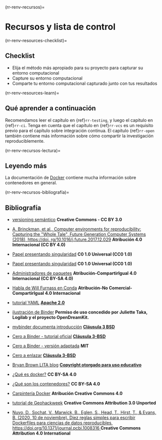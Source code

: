 (rr-renv-recursos)=
# Recursos y lista de control

(rr-renv-resources-checklist)=
## Checklist

- Elija el método más apropiado para su proyecto para capturar su entorno computacional
- Capture su entorno computacional
- Comparte tu entorno computacional capturado junto con tus resultados

(rr-renv-resources-learn)=
## Qué aprender a continuación

Recomendamos leer el capítulo en {ref}`rr-testing`, y luego el capítulo en {ref}`rr-ci`. Tenga en cuenta que el capítulo en {ref}`rr-vcs` es un requisito previo para el capítulo sobre integración continua. El capítulo {ref}`rr-open` también contiene más información sobre cómo compartir la investigación reproduciblemente.

(rr-renv-recursos-lectura)=
## Leyendo más

La documentación de [Docker](https://docs.docker.com/get-started/) contiene mucha información sobre contenedores en general.


(rr-renv-recursos-bibliografía)=
## Bibliografía

- [versioning semántico](https://semver.org) **Creative Commons - CC BY 3.0**

- [A. Brinckman, et al., Computer environments for reproducibility: Capturing the "Whole Tale", Future Generation Computer Systems (2018), https://doi. rg/10.1016/j.future.2017.12.029](https://www.sciencedirect.com/science/article/pii/S0167739X17310695) **Atribución 4.0 Internacional (CC BY 4.0)**

- [Papel presentando singularidad](https://journals.plos.org/plosone/article?id=10.1371/journal.pone.0177459) **C0 1.0 Universal (CC0 1.0)**

- [Papel presentando singularidad](https://journals.plos.org/plosone/article?id=10.1371/journal.pone.0177459) **C0 1.0 Universal (CC0 1.0)**

- [Administradores de paquetes](https://opensource.com/article/18/7/evolution-package-managers) **Atribución-CompartirIgual 4.0 Internacional (CC BY-SA 4.0)**

- [Habla de Will Furnass en Conda](https://github.com/willfurnass/conda-rses-pres/blob/master/content.md) **Atribución-No Comercial-CompartirIgual 4.0 Internacional**

- [tutorial YAML](https://gettaurus.org/docs/YAMLTutorial/) **[Apache 2.0](http://www.apache.org/licenses/LICENSE-2.0)**

- [ilustración de Binder](https://opendreamkit.org/2017/11/02/use-case-publishing-reproducible-notebooks/) **Permiso de uso concedido por Juliette Taka, Logilab y el proyecto OpenDreamKit.**

- [mybinder documenta introducción](https://github.com/jupyterhub/binder/blob/master/doc/introduction.rst) **[Cláusula 3 BSD](https://github.com/binder-examples/requirements/blob/master/LICENSE)**

- [Cero a Binder - tutorial oficial](https://github.com/Build-a-binder/build-a-binder.github.io/blob/master/workshop/10-zero-to-binder.md) **[Cláusula 3-BSD](https://github.com/binder-examples/requirements/blob/master/LICENSE)**

- [Cero a Binder - versión adaptada](https://github.com/alan-turing-institute/the-turing-way/blob/main/workshops/boost-research-reproducibility-binder/workshop-presentations/zero-to-binder.md) **MIT**

- [Cero a enlazar](https://github.com/Build-a-binder/build-a-binder.github.io/blob/master/workshop/10-zero-to-binder.md) **[Cláusula 3-BSD](https://github.com/binder-examples/requirements/blob/master/LICENSE)**

- [Bryan Brown LITA blog](https://litablog.org/2014/12/virtual-machines-in-a-nutshell/) **[Copyright otorgado para uso educativo](http://www.ala.org/copyright)**
- [¿Qué es docker?](https://opensource.com/resources/what-docker) **CC BY-SA 4.0**

- [¿Qué son los contenedores?](https://opensource.com/resources/what-are-linux-containers?intcmp=7016000000127cYAAQ) **CC BY-SA 4.0**
- [Carpintería Docker](http://www.manicstreetpreacher.co.uk/docker-carpentry/aio/) **Atribución Creative Commons 4.0**
- [tutorial de Geohackweek](https://geohackweek.github.io/Introductory/docker-tutorial_temp/) **Creative Commons Attribution 3.0 Unported**
- [Nuvo, D., Sochat, V., Marwick, B., Eglen, S., Head, T., Hirst, T., & Evans, B. (2020, 10 de noviembre). Diez reglas simples para escribir Dockerfiles para ciencias de datos reproducibles, https://doi.org/10.1371/journal.pcbi.1008316 ](https://github.com/nuest/ten-simple-rules-dockerfiles) **Creative Commons Attribution 4.0 International**
